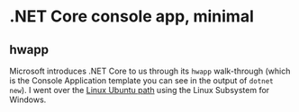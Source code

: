 # .NET Core console app, minimal

## hwapp

Microsoft introduces .NET Core to us through its `hwapp` walk-through (which is the Console Application template you can see in the output of `dotnet new`). I went over the [Linux Ubuntu path](https://www.microsoft.com/net/core#linuxubuntu) using the Linux Subsystem for Windows.